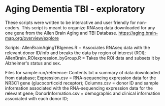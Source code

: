 # Aging Dementia TBI - exploratory
These scripts were written to be interactive and user friendly for non-coders.
This script is meant to organize RNAseq data downloaded for any one gene from the Allen Brain Aging and TBI Database.
https://aging.brain-map.org/overview/explore

Scripts:
AllenBrainAgingTBIgenes.R = Associates RNAseq data with the relevant donor ID/info and breaks the data by region of interest (ROI);
AllenBrain_ROIexpression_byGroup.R = Takes the ROI data and subsets it by Alzheimer's status and sex.

Files for sample run/reference:
Contents.txt = summary of data downloaded from database;
Expression.csv = RNA-sequencing expression data for the NR3C1 gene (glucocorticoid receptor);
Columns.csv = donor ID and sample information associated with the RNA-sequencing expression data for the relevant gene;
DonorInformation.csv = demographic and clinical information associated with each donor ID;





